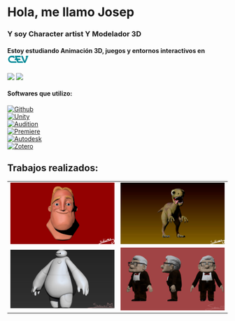 # Hola, me llamo Josep
### Y soy Character artist Y Modelador 3D

#### Estoy estudiando Animación 3D, juegos y entornos interactivos en <img src="https://raw.githubusercontent.com/JosepBasso2B/JosepBasso2B/main/CevLogo.png" width=50>
[![](https://img.shields.io/badge/Instagram-FFFFFF?style=social&logo=instagram&logoColor=E4405F)](https://www.instagram.com/josepbc164)
[![](https://img.shields.io/badge/Artstation-FFFFFF?style=social&logo=artstation&logoColor=#13AFF0)](https://www.artstation.com/pvpsullivan)


#### Softwares que utilizo:

[![Github](https://img.shields.io/badge/Github_Desktop-EA84E8?style=for-the-badge&logo=github&logoColor=white&labelColor=871585)]()
<br>
[![Unity](https://img.shields.io/badge/Unity-999999?style=for-the-badge&logo=unity&logoColor=white&labelColor=101010)]()
<br>
[![Audition](https://img.shields.io/badge/Adobe_Audition-7F7AC9?style=for-the-badge&logo=adobeaudition&logoColor=white&labelColor=262076)]()
<br>
[![Premiere](https://img.shields.io/badge/Adobe_Premiere-7F7AC9?style=for-the-badge&logo=adobepremierepro&logoColor=white&labelColor=262076)]()
<br>
[![Autodesk](https://img.shields.io/badge/Maya-0696D7?style=for-the-badge&logo=autodesk&logoColor=white&labelColor=003D75)]()
<br>
[![Zotero](https://img.shields.io/badge/Zbrush-000000?style=for-the-badge&logo=zotero&logoColor=white&labelColor=000000)]()
<br>

## Trabajos realizados:

<table style="width:100%">
  <tr>
  <td>
	<a href="https://www.artstation.com/artwork/3qYZnY/">
  		<img src="https://raw.githubusercontent.com/JosepBasso2B/JosepBasso2B/main/Images/sully-front.jpg" width=500>
	</a>
	</td>
  <td>
	<a href="https://www.artstation.com/artwork/o2w13B.com/">
  		<img src="https://raw.githubusercontent.com/JosepBasso2B/JosepBasso2B/main/Images/sully-port.jpg" width=500>
	</a>
	</td>
  </tr>
  <tr>
  <td>
	<a href="https://www.artstation.com/artwork/vJXQQA.com/">
  		<img src="https://raw.githubusercontent.com/JosepBasso2B/JosepBasso2B/main/Images/sully-baymaxprinc.jpg" width=500>
	</a>
	</td>
	<td>
	<a href="https://www.artstation.com/artwork/YKQe4K.com/">
  		<img src="https://raw.githubusercontent.com/JosepBasso2B/JosepBasso2B/main/Images/pvpsullivan-1b-josepbasso-final-001.jpg" width=500>
	</a>
	</td>
	</td>
    </tr>
    <tr>
</table>
